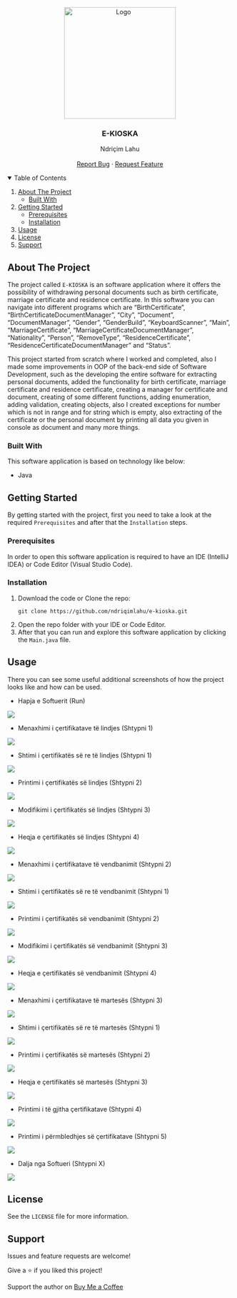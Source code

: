 <!-- PROJECT LOGO -->
<p align="center">
  <img src="https://github.com/ndriqimlahu/ndriqim-lahu-portfolio/blob/main/assets/portfolio/E-KIOSKA.png" alt="Logo" width="250" height="250">
  <h3 align="center">E-KIOSKA</h3>
  <p align="center">
    Ndriçim Lahu
    <br>
    <br>
    <a href="https://github.com/ndriqimlahu/e-kioska/issues">Report Bug</a>
    ·
    <a href="https://github.com/ndriqimlahu/e-kioska/issues">Request Feature</a>
  </p>
</p>


<!-- TABLE OF CONTENTS -->
<details open="open">
  <summary>Table of Contents</summary>
  <ol>
    <li>
      <a href="#about-the-project">About The Project</a>
      <ul>
        <li><a href="#built-with">Built With</a></li>
      </ul>
    </li>
    <li>
      <a href="#getting-started">Getting Started</a>
      <ul>
        <li><a href="#prerequisites">Prerequisites</a></li>
        <li><a href="#installation">Installation</a></li>
      </ul>
    </li>
    <li><a href="#usage">Usage</a></li>
    <li><a href="#license">License</a></li>
    <li><a href="#support">Support</a></li>
  </ol>
</details>


<!-- ABOUT THE PROJECT -->
## About The Project

The project called `E-KIOSKA` is an software application where it offers the possibility of withdrawing personal documents such as birth certificate, marriage certificate and residence certificate. In this software you can navigate into different programs which are “BirthCertificate”, “BirthCertificateDocumentManager”, “City”, “Document”, “DocumentManager”, “Gender”, “GenderBuild”, “KeyboardScanner”, “Main”, “MarriageCertificate”, “MarriageCertificateDocumentManager”, “Nationality”, “Person”, “RemoveType”, “ResidenceCertificate”, “ResidenceCertificateDocumentManager” and “Status”.

This project started from scratch where I worked and completed, also I made some improvements in OOP of the back-end side of Software Development, such as the developing the entire software for extracting personal documents, added the functionality for birth certificate, marriage certificate and residence certificate, creating a manager for certificate and document, creating of some different functions, adding enumeration, adding validation, creating objects, also I created exceptions for number which is not in range and for string which is empty, also extracting of the certificate or the personal document by printing all data you given in console as document and many more things.


### Built With

This software application is based on technology like below:

* Java


<!-- GETTING STARTED -->
## Getting Started

By getting started with the project, first you need to take a look at the required `Prerequisites` and after that the `Installation` steps.


### Prerequisites

In order to open this software application is required to have an IDE (IntelliJ IDEA) or Code Editor (Visual Studio Code).


### Installation

1. Download the code or Clone the repo:
   ```terminal
   git clone https://github.com/ndriqimlahu/e-kioska.git
   ```
2. Open the repo folder with your IDE or Code Editor.
3. After that you can run and explore this software application by clicking the `Main.java` file.


<!-- USAGE -->
## Usage

There you can see some useful additional screenshots of how the project looks like and how can be used.

* Hapja e Softuerit (Run)
<img src="https://raw.githubusercontent.com/ndriqimlahu/e-kioska/master/preview/01-Hapja%20e%20Softuerit%20(Run).png">

* Menaxhimi i çertifikatave të lindjes (Shtypni 1)
<img src="https://raw.githubusercontent.com/ndriqimlahu/e-kioska/master/preview/02.1-Menaxhimi%20i%20%C3%A7ertifikatave%20t%C3%AB%20lindjes%20(Shtypni%201).png">

* Shtimi i çertifikatës së re të lindjes (Shtypni 1)
<img src="https://raw.githubusercontent.com/ndriqimlahu/e-kioska/master/preview/02.2-Shtimi%20i%20%C3%A7ertifikat%C3%ABs%20s%C3%AB%20re%20t%C3%AB%20lindjes%20(Shtypni%201).png">

* Printimi i çertifikatës së lindjes (Shtypni 2)
<img src="https://raw.githubusercontent.com/ndriqimlahu/e-kioska/master/preview/02.3-Printimi%20i%20%C3%A7ertifikat%C3%ABs%20s%C3%AB%20lindjes%20(Shtypni%202).png">

* Modifikimi i çertifikatës së lindjes (Shtypni 3)
<img src="https://raw.githubusercontent.com/ndriqimlahu/e-kioska/master/preview/02.4-Modifikimi%20i%20%C3%A7ertifikat%C3%ABs%20s%C3%AB%20lindjes%20(Shtypni%203).png">

* Heqja e çertifikatës së lindjes (Shtypni 4)
<img src="https://raw.githubusercontent.com/ndriqimlahu/e-kioska/master/preview/02.5-Heqja%20e%20%C3%A7ertifikat%C3%ABs%20s%C3%AB%20lindjes%20(Shtypni%204).png">

* Menaxhimi i çertifikatave të vendbanimit (Shtypni 2)
<img src="https://raw.githubusercontent.com/ndriqimlahu/e-kioska/master/preview/03.1-Menaxhimi%20i%20%C3%A7ertifikatave%20t%C3%AB%20vendbanimit%20(Shtypni%202).png">

* Shtimi i çertifikatës së re të vendbanimit (Shtypni 1)
<img src="https://raw.githubusercontent.com/ndriqimlahu/e-kioska/master/preview/03.2-Shtimi%20i%20%C3%A7ertifikat%C3%ABs%20s%C3%AB%20re%20t%C3%AB%20vendbanimit%20(Shtypni%201).png">

* Printimi i çertifikatës së vendbanimit (Shtypni 2)
<img src="https://raw.githubusercontent.com/ndriqimlahu/e-kioska/master/preview/03.3-Printimi%20i%20%C3%A7ertifikat%C3%ABs%20s%C3%AB%20vendbanimit%20(Shtypni%202).png">

* Modifikimi i çertifikatës së vendbanimit (Shtypni 3)
<img src="https://raw.githubusercontent.com/ndriqimlahu/e-kioska/master/preview/03.4-Modifikimi%20i%20%C3%A7ertifikat%C3%ABs%20s%C3%AB%20vendbanimit%20(Shtypni%203).png">

* Heqja e çertifikatës së vendbanimit (Shtypni 4)
<img src="https://raw.githubusercontent.com/ndriqimlahu/e-kioska/master/preview/03.5-Heqja%20e%20%C3%A7ertifikat%C3%ABs%20s%C3%AB%20vendbanimit%20(Shtypni%204).png">

* Menaxhimi i çertifikatave të martesës (Shtypni 3)
<img src="https://raw.githubusercontent.com/ndriqimlahu/e-kioska/master/preview/04.1-Menaxhimi%20i%20%C3%A7ertifikatave%20t%C3%AB%20martes%C3%ABs%20(Shtypni%203).png">

* Shtimi i çertifikatës së re të martesës (Shtypni 1)
<img src="https://raw.githubusercontent.com/ndriqimlahu/e-kioska/master/preview/04.2-Shtimi%20i%20%C3%A7ertifikat%C3%ABs%20s%C3%AB%20re%20t%C3%AB%20martes%C3%ABs%20(Shtypni%201).png">

* Printimi i çertifikatës së martesës (Shtypni 2)
<img src="https://raw.githubusercontent.com/ndriqimlahu/e-kioska/master/preview/04.3-Printimi%20i%20%C3%A7ertifikat%C3%ABs%20s%C3%AB%20martes%C3%ABs%20(Shtypni%202).png">

* Heqja e çertifikatës së martesës (Shtypni 3)
<img src="https://raw.githubusercontent.com/ndriqimlahu/e-kioska/master/preview/04.4-Heqja%20e%20%C3%A7ertifikat%C3%ABs%20s%C3%AB%20martes%C3%ABs%20(Shtypni%203).png">

* Printimi i të gjitha çertifikatave (Shtypni 4)
<img src="https://raw.githubusercontent.com/ndriqimlahu/e-kioska/master/preview/05-Printimi%20i%20t%C3%AB%20gjitha%20%C3%A7ertifikatave%20(Shtypni%204).png">

* Printimi i përmbledhjes së çertifikatave (Shtypni 5)
<img src="https://raw.githubusercontent.com/ndriqimlahu/e-kioska/master/preview/06-Printimi%20i%20p%C3%ABrmbledhjes%20s%C3%AB%20%C3%A7ertifikatave%20(Shtypni%205).png">

* Dalja nga Softueri (Shtypni X)
<img src="https://raw.githubusercontent.com/ndriqimlahu/e-kioska/master/preview/07-Dalja%20nga%20Softueri%20(Shtypni%20X).png">


<!-- LICENSE -->
## License

See the `LICENSE` file for more information.


<!-- SUPPORT -->
## Support

Issues and feature requests are welcome!

Give a ⭐️ if you liked this project!

Support the author on <a href="https://www.buymeacoffee.com/ndriqimlahu">Buy Me a Coffee</a>
